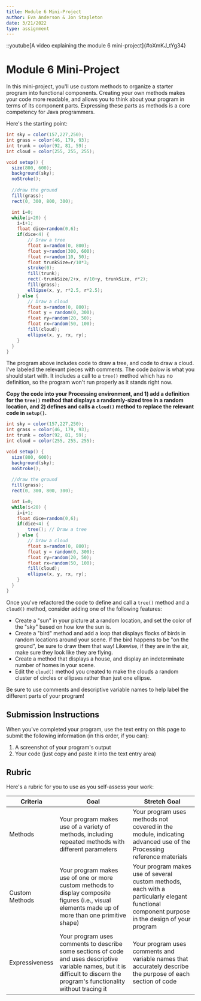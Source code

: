 ```yaml
---
title: Module 6 Mini-Project
author: Eva Anderson & Jon Stapleton
date: 3/21/2022
type: assignment
---
```


::youtube[A video explaining the module 6 mini-project]{#oXmKJ_tYg34}

# Module 6 Mini-Project

In this mini-project, you'll use custom methods to organize a starter program into functional components. Creating your own methods makes your code more readable, and allows you to think about your program in terms of its component parts. Expressing these parts as methods is a core competency for Java programmers.

Here's the starting point:

```java
int sky = color(157,227,250);
int grass = color(46, 179, 93);
int trunk = color(92, 81, 59);
int cloud = color(255, 255, 255);

void setup() {
  size(800, 600);
  background(sky);
  noStroke();
  
  //draw the ground
  fill(grass);
  rect(0, 300, 800, 300);

  int i=0;
  while(i<20) {
    i=i+1;
    float dice=random(0,6);
    if(dice<4) {
        // Draw a tree
        float x=random(0, 800);
        float y=random(300, 600);
        float r=random(10, 50);
        float trunkSize=r/10*3;
        stroke(0);
        fill(trunk);
        rect(-trunkSize/2+x, r/10+y, trunkSize, r*2);
        fill(grass);
        ellipse(x, y, r*2.5, r*2.5);
    } else {
        // Draw a cloud
        float x=random(0, 800);
        float y = random(0, 300);
        float ry=random(20, 50);
        float rx=random(50, 100);
        fill(cloud);
        ellipse(x, y, rx, ry);
    }
  }
}
```

The program above includes code to draw a tree, and code to draw a cloud. I've labeled the relevant pieces with comments. The code *below* is what you should start with. It includes a call to a `tree()` method which has no definition, so the program won't run properly as it stands right now.

**Copy the code into your Processing environment, and 1) add a definition for the `tree()` method that displays a randomly-sized tree in a random location, and 2) defines and calls a `cloud()` method to replace the relevant code in `setup()`.**

```java
int sky = color(157,227,250);
int grass = color(46, 179, 93);
int trunk = color(92, 81, 59);
int cloud = color(255, 255, 255);

void setup() {
  size(800, 600);
  background(sky);
  noStroke();
  
  //draw the ground
  fill(grass);
  rect(0, 300, 800, 300);

  int i=0;
  while(i<20) {
    i=i+1;
    float dice=random(0,6);
    if(dice<4) {
        tree(); // Draw a tree
    } else {
        // Draw a cloud
        float x=random(0, 800);
        float y = random(0, 300);
        float ry=random(20, 50);
        float rx=random(50, 100);
        fill(cloud);
        ellipse(x, y, rx, ry);
    }
  }
}

```

Once you've refactored the code to define and call a `tree()` method and a `cloud()` method, consider adding one of the following features:

* Create a "sun" in your picture at a random location, and set the color of the "sky" based on how low the sun is.
* Create a "bird" method and add a loop that displays flocks of birds in random locations around your scene. If the bird happens to be "on the ground", be sure to draw them that way! Likewise, if they are in the air, make sure they look like they are flying.
* Create a method that displays a house, and display an indeterminate number of homes in your scene.
* Edit the `cloud()` method you created to make the clouds a random cluster of circles or ellipses rather than just one ellipse.

Be sure to use comments and descriptive variable names to help label the different parts of your program!

## Submission Instructions

When you've completed your program, use the text entry on this page to submit the following information (in this order, if you can):

1. A screenshot of your program's output
2. Your code (just copy and paste it into the text entry area)

## Rubric

Here's a rubric for you to use as you self-assess your work:

| Criteria  | Goal | Stretch Goal |
| --------- | -------- | ---------- |
| Methods   | Your program makes use of a variety of methods, including repeated methods with different parameters | Your program uses methods not covered in the module, indicating advanced use of the Processing reference materials |
| Custom Methods | Your program makes use of one or more custom methods to display composite figures (i.e., visual elements made up of more than one primitive shape) | Your program makes use of several custom methods, each with a particularly elegant functional component purpose in the design of your program |
| Expressiveness | Your program uses comments to describe some sections of code and uses descriptive variable names, but it is difficult to discern the program's functionality without tracing it | Your program uses comments and variable names that accurately describe the purpose of each section of code |